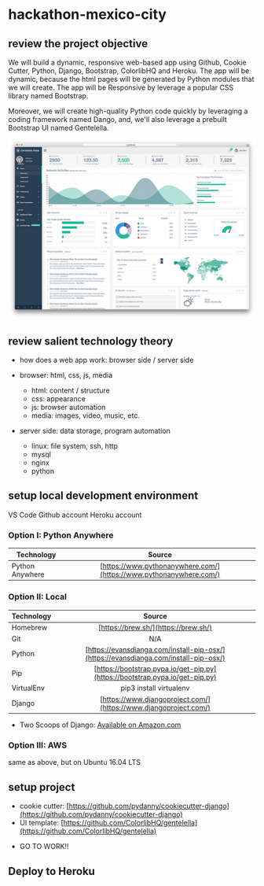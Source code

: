 # hackathon-mexico-city


## review the project objective
We will build a dynamic, responsive web-based app using Github, Cookie Cutter, Python, Django, Bootstrap, ColorlibHQ and Heroku. The app will be dynamic, because the html pages will be generated by Python modules that we will create. The app will be Responsive by leverage a popular CSS library named Bootstrap.

Moreover, we will create high-quality Python code quickly by leveraging a coding framework named Dango, and, we'll also leverage a prebuilt Bootstrap UI named Gentelella.

![Project objective](https://github.com/lpm0073/hackathon-mexico-city/raw/master/doc/desktop.jpg)
## review salient technology theory
- how does a web app work: browser side / server side
- browser: html, css, js, media
	- html: content / structure
	- css: appearance
	- js: browser automation
	- media: images, video, music, etc.

- server side: data storage, program automation
	- linux: file system, ssh, http
	- mysql
	- nginx
	- python

## setup local development environment
VS Code
Github account
Heroku account

### Option I: Python Anywhere

| Technology    | Source        |
| ------------- |:-------------:|
| Python Anywhere | [https://www.pythonanywhere.com/](https://www.pythonanywhere.com/) |

### Option II: Local
| Technology    | Source        |
| ------------- |:-------------:|
| Homebrew | [https://brew.sh/](https://brew.sh/) |
| Git | N/A |
| Python | [https://evansdianga.com/install-pip-osx/](https://evansdianga.com/install-pip-osx/) |
| Pip | [https://bootstrap.pypa.io/get-pip.py](https://bootstrap.pypa.io/get-pip.py) |
| VirtualEnv | pip3 install virtualenv |
| Django | [https://www.djangoproject.com/](https://www.djangoproject.com/)

* Two Scoops of Django: [Available on Amazon.com](https://www.amazon.com/Audrey-Roy-Greenfeld/e/B073YYQLNJ)

### Option III: AWS
same as above, but on Ubuntu 16.04 LTS




## setup project
- cookie cutter: [https://github.com/pydanny/cookiecutter-django](https://github.com/pydanny/cookiecutter-django)
- UI template: [https://github.com/ColorlibHQ/gentelella](https://github.com/ColorlibHQ/gentelella)

* GO TO WORK!!


## Deploy to Heroku
